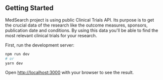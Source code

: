 ## Getting Started
MedSearch project is using public Clinical Trials API. Its purpose is to get the crucial data of the research like the outcome measures, sponsors, publication date and conditions. By using this data you'll be able to find the most relevant clinical trials for your research.

First, run the development server:

```bash
npm run dev
# or
yarn dev
```

Open [http://localhost:3000](http://localhost:3000) with your browser to see the result.

